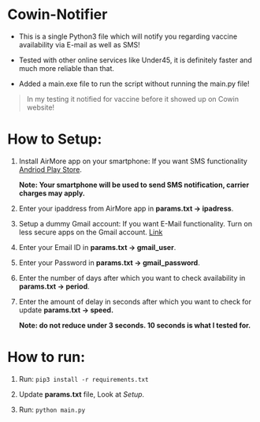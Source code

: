 
# Cowin-Notifier

 - This is a single Python3 file which will notify you regarding vaccine availability via E-mail as well as SMS!
   
 - Tested with other online services like Under45, it is definitely faster and much more reliable than that.

 - Added a main.exe file to run the script without running the main.py file!

> In my testing it notified for vaccine before it showed up on Cowin website!

  

# How to Setup:

 1. Install AirMore app on your smartphone: If you want SMS functionality [Andriod Play Store](https://play.google.com/store/apps/details?id=com.airmore).

	**Note: Your smartphone will be used to send SMS notification, carrier charges may apply.**

 3. Enter your ipaddress from AirMore app in **params.txt -> ipadress**.

 4. Setup a dummy Gmail account: If you want E-Mail functionality. Turn on less secure apps on the Gmail account. [Link](https://support.google.com/accounts/answer/6010255?hl=en)
 
 5. Enter your Email ID in **params.txt -> gmail_user**.
 
 6. Enter your Password in **params.txt -> gmail_password**.
 
 7. Enter the number of days after which you want to check availability in **params.txt -> period**.
 
 8. Enter the amount of delay in seconds after which you want to check for update **params.txt -> speed.**

	 **Note: do not reduce under 3 seconds. 10 seconds is what I tested for.**

  

# How to run:

1. Run: `pip3 install -r requirements.txt`

2. Update **params.txt** file, Look at *Setup*.

3. Run: `python main.py`